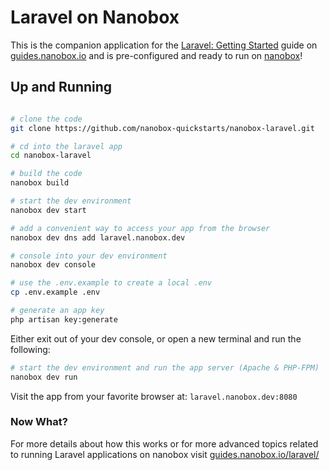# Laravel on Nanobox
This is the companion application for the [Laravel: Getting Started](https://guides.nanobox.io/laravel/) guide on [guides.nanobox.io](https://guides.nanobox.io) and is pre-configured and ready to run on [nanobox](https://nanobox.io/)!

## Up and Running

``` bash

# clone the code
git clone https://github.com/nanobox-quickstarts/nanobox-laravel.git

# cd into the laravel app
cd nanobox-laravel

# build the code
nanobox build

# start the dev environment
nanobox dev start

# add a convenient way to access your app from the browser
nanobox dev dns add laravel.nanobox.dev

# console into your dev environment
nanobox dev console

# use the .env.example to create a local .env
cp .env.example .env

# generate an app key
php artisan key:generate
```

Either exit out of your dev console, or open a new terminal and run the following:

```bash
# start the dev environment and run the app server (Apache & PHP-FPM)
nanobox dev run
```

Visit the app from your favorite browser at: `laravel.nanobox.dev:8080`

### Now What?
For more details about how this works or for more advanced topics related to running Laravel applications on nanobox visit [guides.nanobox.io/laravel/](https://guides.nanobox.io/laravel/)
